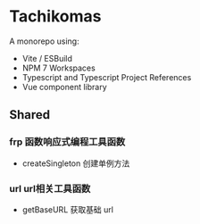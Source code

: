# Tachikomas

A monorepo using:

- Vite / ESBuild
- NPM 7 Workspaces
- Typescript and Typescript Project References
- Vue component library


## Shared

### frp 函数响应式编程工具函数
- createSingleton 创建单例方法

### url url相关工具函数
- getBaseURL 获取基础 url